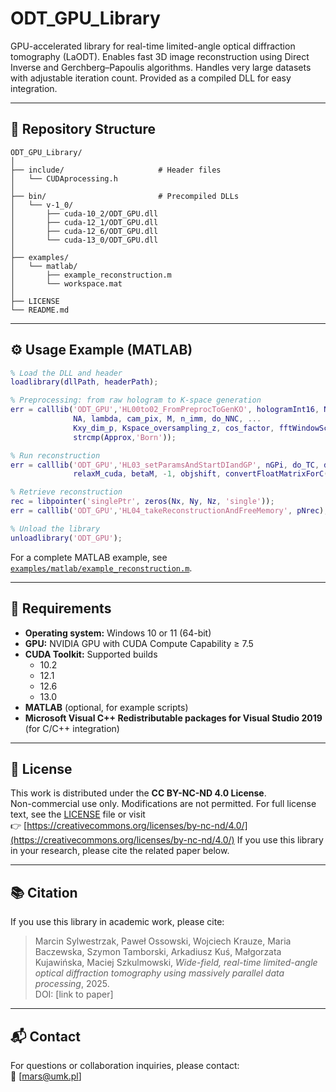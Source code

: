 # ODT_GPU_Library
GPU-accelerated library for real-time limited-angle optical diffraction tomography (LaODT). Enables fast 3D image reconstruction using Direct Inverse and Gerchberg–Papoulis algorithms. Handles very large datasets with adjustable iteration count. Provided as a compiled DLL for easy integration.

---

## 📁 Repository Structure

```
ODT_GPU_Library/
│
├── include/                     # Header files
│   └── CUDAprocessing.h
│
├── bin/                         # Precompiled DLLs
│   └── v-1_0/
│       ├── cuda-10_2/ODT_GPU.dll
│       ├── cuda-12_1/ODT_GPU.dll
│       ├── cuda-12_6/ODT_GPU.dll
│       └── cuda-13_0/ODT_GPU.dll
│
├── examples/
│   └── matlab/
│       ├── example_reconstruction.m
│       └── workspace.mat
│
├── LICENSE
└── README.md
```

---

## ⚙️ Usage Example (MATLAB)

```matlab
% Load the DLL and header
loadlibrary(dllPath, headerPath);

% Preprocessing: from raw hologram to K-space generation
err = calllib('ODT_GPU','HL00to02_FromPreprocToGenKO', hologramInt16, Nx, Ny, nproj, ...
              NA, lambda, cam_pix, M, n_imm, do_NNC, ...
              Kxy_dim_p, Kspace_oversampling_z, cos_factor, fftWindowScale, ...
              strcmp(Approx,'Born'));

% Run reconstruction
err = calllib('ODT_GPU','HL03_setParamsAndStartDIandGP', nGPi, do_TC, do_NNC, ...
              relaxM_cuda, betaM, -1, objshift, convertFloatMatrixForC(object_support));

% Retrieve reconstruction
rec = libpointer('singlePtr', zeros(Nx, Ny, Nz, 'single'));
err = calllib('ODT_GPU','HL04_takeReconstructionAndFreeMemory', pNrec);

% Unload the library
unloadlibrary('ODT_GPU');
```

For a complete MATLAB example, see  
[`examples/matlab/example_reconstruction.m`](examples/matlab/example_reconstruction.m).

---


## 🧠 Requirements
- **Operating system:** Windows 10 or 11 (64-bit)  
- **GPU:** NVIDIA GPU with CUDA Compute Capability ≥ 7.5  
- **CUDA Toolkit:** Supported builds  
  - 10.2  
  - 12.1  
  - 12.6  
  - 13.0  
- **MATLAB** (optional, for example scripts)  
- **Microsoft Visual C++ Redistributable packages for Visual Studio 2019** (for C/C++ integration)

---

## 📜 License
This work is distributed under the **CC BY-NC-ND 4.0 License**.  
Non-commercial use only. Modifications are not permitted. 
For full license text, see the [LICENSE](LICENSE) file or visit  
👉 [https://creativecommons.org/licenses/by-nc-nd/4.0/](https://creativecommons.org/licenses/by-nc-nd/4.0/) 
If you use this library in your research, please cite the related paper below.

---

## 📚 Citation
If you use this library in academic work, please cite:

> Marcin Sylwestrzak, Paweł Ossowski, Wojciech Krauze, Maria Baczewska, Szymon Tamborski, Arkadiusz Kuś, Małgorzata Kujawińska, Maciej Szkulmowski, *Wide-field, real-time limited-angle optical diffraction tomography using massively parallel data processing*, 2025.  
> DOI: [link to paper]

---

## 📬 Contact
For questions or collaboration inquiries, please contact:  
📧 [mars@umk.pl]
